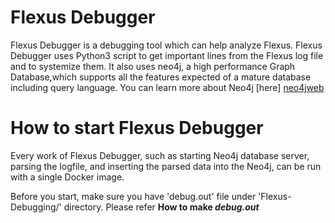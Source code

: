 # Flexus Debugger #

Flexus Debugger is a debugging tool which can help analyze Flexus. Flexus Debugger uses Python3 script to get important lines from the Flexus log file and to systemize them. It also uses neo4j, a high performance Graph Database,which supports all the features expected of a mature database including query language. You can learn more about Neo4j [here] [neo4jweb]

# How to start Flexus Debugger #

Every work of Flexus Debugger, such as starting Neo4j database server, parsing the logfile, and inserting the parsed data into the Neo4j, can be run with a single Docker image.

Before you start, make sure you have 'debug.out' file under 'Flexus-Debugging/' directory.
Please refer **How to make *debug.out***






[neo4jweb]:https://neo4j.com/ 

